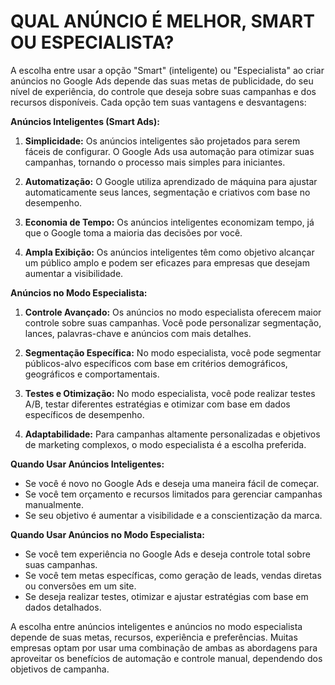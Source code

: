 # QUAL ANÚNCIO É MELHOR, SMART OU ESPECIALISTA?
A escolha entre usar a opção "Smart" (inteligente) ou "Especialista" ao criar anúncios no Google Ads depende das suas metas de publicidade, do seu nível de experiência, do controle que deseja sobre suas campanhas e dos recursos disponíveis. Cada opção tem suas vantagens e desvantagens:

**Anúncios Inteligentes (Smart Ads):**

1. **Simplicidade:** Os anúncios inteligentes são projetados para serem fáceis de configurar. O Google Ads usa automação para otimizar suas campanhas, tornando o processo mais simples para iniciantes.

2. **Automatização:** O Google utiliza aprendizado de máquina para ajustar automaticamente seus lances, segmentação e criativos com base no desempenho.

3. **Economia de Tempo:** Os anúncios inteligentes economizam tempo, já que o Google toma a maioria das decisões por você.

4. **Ampla Exibição:** Os anúncios inteligentes têm como objetivo alcançar um público amplo e podem ser eficazes para empresas que desejam aumentar a visibilidade.

**Anúncios no Modo Especialista:**

1. **Controle Avançado:** Os anúncios no modo especialista oferecem maior controle sobre suas campanhas. Você pode personalizar segmentação, lances, palavras-chave e anúncios com mais detalhes.

2. **Segmentação Específica:** No modo especialista, você pode segmentar públicos-alvo específicos com base em critérios demográficos, geográficos e comportamentais.

3. **Testes e Otimização:** No modo especialista, você pode realizar testes A/B, testar diferentes estratégias e otimizar com base em dados específicos de desempenho.

4. **Adaptabilidade:** Para campanhas altamente personalizadas e objetivos de marketing complexos, o modo especialista é a escolha preferida.

**Quando Usar Anúncios Inteligentes:**

- Se você é novo no Google Ads e deseja uma maneira fácil de começar.
- Se você tem orçamento e recursos limitados para gerenciar campanhas manualmente.
- Se seu objetivo é aumentar a visibilidade e a conscientização da marca.

**Quando Usar Anúncios no Modo Especialista:**

- Se você tem experiência no Google Ads e deseja controle total sobre suas campanhas.
- Se você tem metas específicas, como geração de leads, vendas diretas ou conversões em um site.
- Se deseja realizar testes, otimizar e ajustar estratégias com base em dados detalhados.

A escolha entre anúncios inteligentes e anúncios no modo especialista depende de suas metas, recursos, experiência e preferências. Muitas empresas optam por usar uma combinação de ambas as abordagens para aproveitar os benefícios de automação e controle manual, dependendo dos objetivos de campanha.